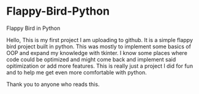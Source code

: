 # Flappy-Bird-Python
Flappy Bird in Python


Hello,
This is my first project I am uploading to github.
It is a simple flappy bird project built in python.
This was mostly to implement some basics of OOP and expand my knowledge with tkinter. 
I know some places where code could be optimized and might come back and implement said opitimization or add more features. 
This is really just a project I did for fun and to help me get even more comfortable with python.

Thank you to anyone who reads this.
